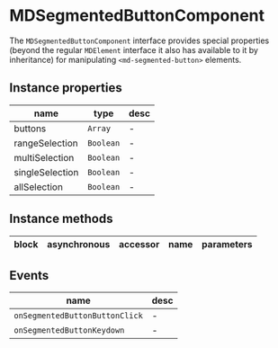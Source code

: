 # MDSegmentedButtonComponent
The `MDSegmentedButtonComponent` interface provides special properties (beyond the regular `MDElement` interface it also has available to it by inheritance) for manipulating `<md-segmented-button>` elements.

## Instance properties

name|type|desc
---|---|---
buttons|`Array`|-
rangeSelection|`Boolean`|-
multiSelection|`Boolean`|-
singleSelection|`Boolean`|-
allSelection|`Boolean`|-

## Instance methods

block|asynchronous|accessor|name|parameters
---|---|---|---|---

## Events

name|desc
---|---
`onSegmentedButtonButtonClick`|-
`onSegmentedButtonKeydown`|-
